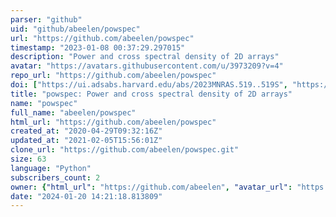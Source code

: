 ```yaml
---
parser: "github"
uid: "github/abeelen/powspec"
url: "https://github.com/abeelen/powspec"
timestamp: "2023-01-08 00:37:29.297015"
description: "Power and cross spectral density of 2D arrays"
avatar: "https://avatars.githubusercontent.com/u/3973209?v=4"
repo_url: "https://github.com/abeelen/powspec"
doi: ["https://ui.adsabs.harvard.edu/abs/2023MNRAS.519..519S", "https://ui.adsabs.harvard.edu/abs/2022ascl.soft12017B/abstract"]
title: "powspec: Power and cross spectral density of 2D arrays"
name: "powspec"
full_name: "abeelen/powspec"
html_url: "https://github.com/abeelen/powspec"
created_at: "2020-04-29T09:32:16Z"
updated_at: "2021-02-05T15:56:01Z"
clone_url: "https://github.com/abeelen/powspec.git"
size: 63
language: "Python"
subscribers_count: 2
owner: {"html_url": "https://github.com/abeelen", "avatar_url": "https://avatars.githubusercontent.com/u/3973209?v=4", "login": "abeelen", "type": "User"}
date: "2024-01-20 14:21:18.813809"
---
```

